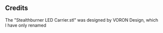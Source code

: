 ## Credits
The "Stealthburner LED Carrier.stl" was designed by VORON Design, which I have only renamed